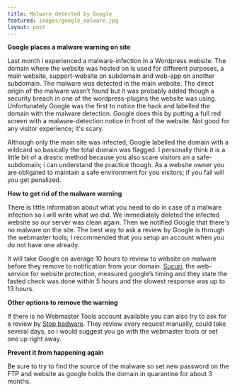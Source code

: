 ```yaml
---
title: Malware detected by Google
featured: images/google_malware.jpg
layout: post
---
```


<strong>Google places a malware warning on site</strong>
<p>Last month i experienced a malware-infection in a Wordpress website. The domain where the website was hosted on is used for different purposes, a main website, support-website on subdomain and web-app on another subdomain. The malware was detected in the main website. The direct origin of the malware wasn’t found but it was probably added though a security breach in one of the wordpress-plugins the website was using. Unfortunately Google was the first to notice the hack and labelled the domain with the malware detection. Google does this by putting a full red screen with a malware-detection notice in front of the website. Not good for any visitor experience; it's scary.</p>
<p>Although only the main site was infected; Google labelled the domain with a wildcard so basically the total domain was flagged. I personally think it is a little bit of a drastic method because you also scare visitors an a safe-subdomain; i can understand the practice though. As a website owner you are obligated to maintain a safe environment for you visitors; if you fail will you get penalized.</p>
<strong>How to get rid of the malware warning</strong>
<p>There is little information about what you need to do in case of a malware infection so i will write what we did. We immediately deleted the infected website so our server was clean again. Then we notified Google that there's no malware on the site. The best way to ask a review by Google is through the webmaster tools; I recommended that you setup an account when you do not have one already.</p>
<p>It will take Google on average 10 hours to review to website on malware before they remove to notification from your domain. <a href="http://www.sucuri.net">Sucuri</a>, the web-service for website protection, measured google’s timing and they state the fasted check was done within 5 hours and the slowest response was up to 13 hours.</p>
<strong>Other options to remove the warning</strong>
<p>If there is no Webmaster Tools account available you can also try to ask for a review by <a href="http://www.stopbadware.org">Stop badware</a>. They review every request manually, could take several days, so i would suggest you go with the webmaster tools or set one up right away.</p>
<strong>Prevent it from happening again</strong>
<p>Be sure to try to find the source of the malware so set new password on the FTP and website as google holds the domain in quarantine for about 3 months.</p>